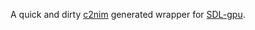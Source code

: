 A quick and dirty [c2nim](https://github.com/nim-lang/c2n) generated wrapper for [SDL-gpu](https://github.com/nim-lang/c2nim).
